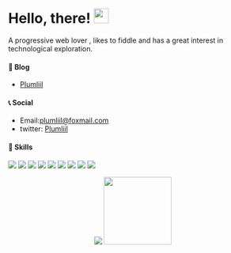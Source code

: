 # Hello, there! <img src="https://raw.githubusercontent.com/MartinHeinz/MartinHeinz/master/wave.gif" width="30px">
A progressive web lover , likes to fiddle and has a great interest in technological exploration.
#### 📝 Blog
 - [Plumliil](https://plumliil.eu.org)
#### 📞 Social 
 - Email:plumliil@foxmail.com
 - twitter: [Plumliil](https://twitter.com/Plumliil)
#### 🚀 Skills
![](https://img.shields.io/badge/HTML5-E34F26?style=for-the-badge&logo=html5&logoColor=white)
![](https://img.shields.io/badge/CSS3-1572B6?style=for-the-badge&logo=css3&logoColor=white)
![](https://img.shields.io/badge/Sass-CC6699?style=for-the-badge&logo=sass&logoColor=white)
![](https://img.shields.io/badge/Less-CC6699?style=for-the-badge&logo=less&logoColor=white)
![](https://img.shields.io/badge/JavaScript-F7DF1E?style=for-the-badge&logo=javascript&logoColor=black)
![](https://img.shields.io/badge/TypeScript-007ACC?style=for-the-badge&logo=typescript&logoColor=white)
![](https://img.shields.io/badge/Vue.js-35495E?style=for-the-badge&logo=vue.js&logoColor=4FC08D)
![](https://img.shields.io/badge/Express.js-404D59?style=for-the-badge)
![](https://img.shields.io/badge/Markdown-000000?style=for-the-badge&logo=markdown&logoColor=white)


<div align="center">
     <img src="https://github-readme-stats.vercel.app/api/top-langs/?username=plumliil&hide_title=true&hide_border=true&layout=compact" />
     <img height="137px" src="https://github-readme-stats.vercel.app/api?username=plumliil&show_icons=true&theme=default" />
</div>
